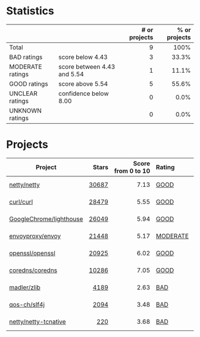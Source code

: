 # Statistics

|                  |                                                         | # or projects             |  % or projects              |
| :--------------- | :------------------------------------------------------ | ------------------------: | --------------------------: |
| Total            |                                                         | 9      |                        100% |
| BAD ratings      | score below 4.43                        | 3      |      33.3% |
| MODERATE ratings | score between 4.43 and 5.54 | 1 | 11.1% |
| GOOD ratings     | score above 5.54                            | 5     |     55.6% |
| UNCLEAR ratings  | confidence below 8.00                    | 0  |  0.0% |
| UNKNOWN ratings  |                                                         | 0  |  0.0% |

# Projects

| Project | Stars | Score<br>from&nbsp;0&nbsp;to&nbsp;10 | Rating | Confidence | Last<br>updated |
| ------- | ----: | -----------------------------------: | :----- | :--------- | --------------- |
| [netty/netty](netty/netty.md) | [30687](https://github.com/netty/netty) | 7.13 | [GOOD](netty/netty.md) | 9.65 | Feb 17, 2023 |
| [curl/curl](curl/curl.md) | [28479](https://github.com/curl/curl) | 5.55 | [GOOD](curl/curl.md) | 9.65 | Feb 17, 2023 |
| [GoogleChrome/lighthouse](GoogleChrome/lighthouse.md) | [26049](https://github.com/GoogleChrome/lighthouse) | 5.94 | [GOOD](GoogleChrome/lighthouse.md) | 10.00 | Feb 17, 2023 |
| [envoyproxy/envoy](envoyproxy/envoy.md) | [21448](https://github.com/envoyproxy/envoy) | 5.17 | [MODERATE](envoyproxy/envoy.md) | 10.00 | Feb 17, 2023 |
| [openssl/openssl](openssl/openssl.md) | [20925](https://github.com/openssl/openssl) | 6.02 | [GOOD](openssl/openssl.md) | 9.65 | Feb 17, 2023 |
| [coredns/coredns](coredns/coredns.md) | [10286](https://github.com/coredns/coredns) | 7.05 | [GOOD](coredns/coredns.md) | 10.00 | Feb 17, 2023 |
| [madler/zlib](madler/zlib.md) | [4189](https://github.com/madler/zlib) | 2.63 | [BAD](madler/zlib.md) | 9.65 | Feb 17, 2023 |
| [qos-ch/slf4j](qos-ch/slf4j.md) | [2094](https://github.com/qos-ch/slf4j) | 3.48 | [BAD](qos-ch/slf4j.md) | 10.00 | Feb 17, 2023 |
| [netty/netty-tcnative](netty/netty-tcnative.md) | [220](https://github.com/netty/netty-tcnative) | 3.68 | [BAD](netty/netty-tcnative.md) | 10.00 | Feb 17, 2023 |

